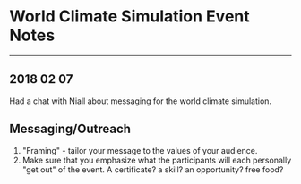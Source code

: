 # World Climate Simulation Event Notes

---

## 2018 02 07 

Had a chat with Niall about messaging for the world climate simulation.

## Messaging/Outreach

1. "Framing" - tailor your message to the values of your audience.
2. Make sure that you emphasize what the participants will each personally "get out" of the event. A certificate? a skill? an opportunity? free food?